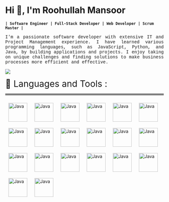 


# Hi 👋, I'm Roohullah Mansoor
**`| Software Engineer | Full-Stack Developer | Web Developer | Scrum Master |`**

<p style="font-family: 'Courier New', Courier, monospace; text-align: justify;">
  I'm a passionate software developer with extensive IT and Project Management experience. I have learned various programming languages, such as JavaScript, Python, and Java, by building applications and projects. I enjoy taking on unique challenges and finding solutions to make business processes more efficient and effective.
</p>

<p align="left">
  <a href="https://www.linkedin.com/in/r-mansoor/" target="_blank" rel="noreferrer noopener">
    <img src="https://img.shields.io/badge/LinkedIn-0077B5?style=for-the-badge&logo=linkedin&logoColor=white" />
  </a>
</p>
<p align="left">
  <span style="font-size: 2em;">🧰 Languages and Tools : </span>
</p>
<hr style="border: none; height: 6px; background-color: gray;">
<img align ="left" alt="Java" width="60px" style="padding:10px" src="https://cdn.jsdelivr.net/gh/devicons/devicon/icons/java/java-original-wordmark.svg" />
<img align ="left" alt="Java" width="60px" style="padding:10px" src="https://cdn.jsdelivr.net/gh/devicons/devicon/icons/javascript/javascript-original.svg" />
<img align ="left" alt="Java" width="60px" style="padding:10px" src="https://cdn.jsdelivr.net/gh/devicons/devicon/icons/python/python-original-wordmark.svg" />
<img align ="left" alt="Java" width="60px" style="padding:10px" src="https://cdn.jsdelivr.net/gh/devicons/devicon/icons/html5/html5-original-wordmark.svg" />
<img align ="left" alt="Java" width="60px" style="padding:10px" src="https://cdn.jsdelivr.net/gh/devicons/devicon/icons/css3/css3-original-wordmark.svg" />
<img align ="left" alt="Java" width="60px" style="padding:10px" src="https://cdn.jsdelivr.net/gh/devicons/devicon/icons/tailwindcss/tailwindcss-plain.svg" />
<img align ="left" alt="Java" width="60px" style="padding:10px" src="https://cdn.jsdelivr.net/gh/devicons/devicon/icons/github/github-original-wordmark.svg" />
<img align ="left" alt="Java" width="60px" style="padding:10px" src="https://cdn.jsdelivr.net/gh/devicons/devicon/icons/docker/docker-original-wordmark.svg" />
<img align ="left" alt="Java" width="60px" style="padding:10px" src="https://cdn.jsdelivr.net/gh/devicons/devicon/icons/vscode/vscode-original.svg" />
<img align ="left" alt="Java" width="60px" style="padding:10px" src="https://cdn.jsdelivr.net/gh/devicons/devicon/icons/amazonwebservices/amazonwebservices-original.svg" />
<img align ="left" alt="Java" width="60px" style="padding:10px" src="https://cdn.jsdelivr.net/gh/devicons/devicon/icons/bootstrap/bootstrap-original-wordmark.svg" />
<img align ="left" alt="Java" width="60px" style="padding:10px" src="https://cdn.jsdelivr.net/gh/devicons/devicon/icons/nodejs/nodejs-original.svg" />
<img align ="left" alt="Java" width="60px" style="padding:10px" src="https://cdn.jsdelivr.net/gh/devicons/devicon/icons/express/express-original-wordmark.svg" />
<img align ="left" alt="Java" width="60px" style="padding:10px" src="https://cdn.jsdelivr.net/gh/devicons/devicon/icons/postgresql/postgresql-original-wordmark.svg" />
<img align ="left" alt="Java" width="60px" style="padding:10px" src="https://cdn.jsdelivr.net/gh/devicons/devicon/icons/react/react-original-wordmark.svg" />
<img align ="left" alt="Java" width="60px" style="padding:10px" src="https://cdn.jsdelivr.net/gh/devicons/devicon/icons/selenium/selenium-original.svg" />
<img align ="left" alt="Java" width="60px" style="padding:10px" src="https://cdn.jsdelivr.net/gh/devicons/devicon/icons/pandas/pandas-original.svg" />
<img align ="left" alt="Java" width="60px" style="padding:10px" src="https://cdn.jsdelivr.net/gh/devicons/devicon/icons/npm/npm-original-wordmark.svg" />
<img align ="left" alt="Java" width="60px" style="padding:10px" src="https://cdn.jsdelivr.net/gh/devicons/devicon/icons/linux/linux-original.svg" />
<img align ="left" alt="Java" width="60px" style="padding:10px" src="https://cdn.jsdelivr.net/gh/devicons/devicon/icons/trello/trello-plain.svg" />
          
          
